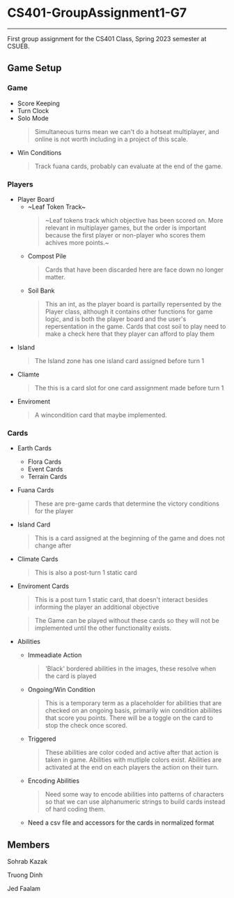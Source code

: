 # CS401-GroupAssignment1-G7

---

First group assignment for the CS401 Class, Spring 2023 semester at CSUEB.

Game Setup
---
### Game
- Score Keeping
- Turn Clock
- Solo Mode
  > Simultaneous turns mean we can't do a hotseat multiplayer, and online is not worth including in a project of this scale.
- Win Conditions
    > Track fuana cards, probably can evaluate at the end of the game.
  
### Players
- Player Board
  - ~Leaf Token Track~
    > ~Leaf tokens track which objective has been scored on. More relevant in multiplayer games, but the order is important because the first player or non-player who scores them achives more points.~
  - Compost Pile
    > Cards that have been discarded here are face down no longer matter.
  - Soil Bank
    > This an int, as the player board is partailly repersented by the Player class, although it contains other functions for game logic, and is both the player board and the user's repersentation in the game.
    > Cards that cost soil to play need to make a check here that they player can afford to play them
- Island
    > The Island zone has one island card assigned before turn 1
- Cliamte
    > The this is a card slot for one card assignment made before turn 1
- Enviroment
    > A wincondition card that maybe implemented.
  
### Cards
- Earth Cards
  - Flora Cards
  - Event Cards
  - Terrain Cards
- Fuana Cards
  > These are pre-game cards that determine the victory conditions for the player
- Island Card
    > This is a card assigned at the beginning of the game and does not change after 
- Climate Cards
  > This is also a post-turn 1 static card
- Enviroment Cards
  > This is a post turn 1 static card, that doesn't interact besides informing the player an additional objective

    > The Game can be played without these cards so they will not be implemented until the other functionality exists.
- Abilities
  - Immeadiate Action
    > 'Black' bordered abilities in the images, these resolve when the card is played
  - Ongoing/Win Condition
    > This is a temporary term as a placeholder for abilities that are checked on an ongoing basis, primarily win condition abiliites that score you points. There will be a toggle on the card to stop the check once scored.
  - Triggered
    > These abilities are color coded and active after that action is taken in game.  Abilities with mutliple colors exist.  Abilities are activated at the end on each players the action on their turn.
  - Encoding Abilities
    > Need some way to encode abilities into patterns of characters so that we can use alphanumeric strings to build cards instead of hard coding them.
  - Need a csv file and accessors for the cards in normalized format
  

## Members
Sohrab Kazak

Truong Dinh

Jed Faalam
